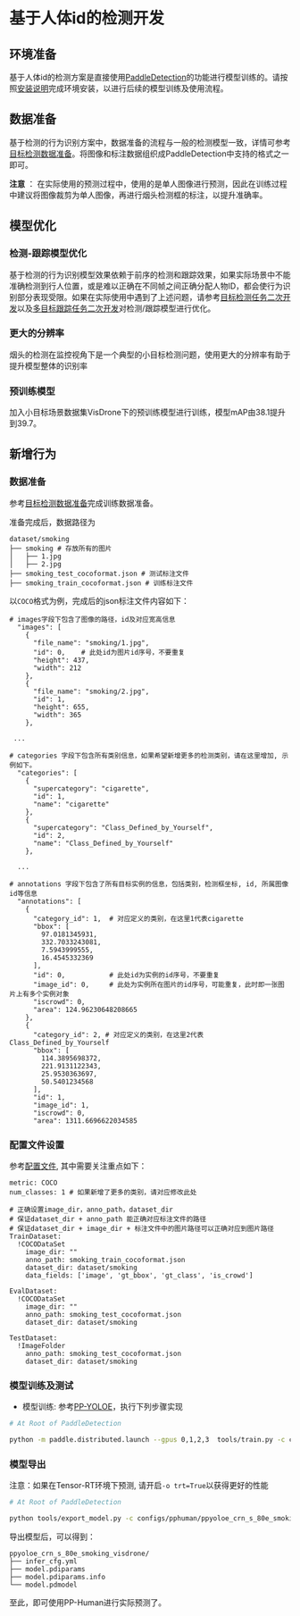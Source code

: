 # 基于人体id的检测开发

## 环境准备

基于人体id的检测方案是直接使用[PaddleDetection](https://github.com/PaddlePaddle/PaddleDetection)的功能进行模型训练的。请按照[安装说明](https://github.com/PaddlePaddle/PaddleDetection/blob/develop/docs/tutorials/INSTALL_cn.md)完成环境安装，以进行后续的模型训练及使用流程。

## 数据准备
基于检测的行为识别方案中，数据准备的流程与一般的检测模型一致，详情可参考[目标检测数据准备](../../tutorials/data/PrepareDetDataSet.md)。将图像和标注数据组织成PaddleDetection中支持的格式之一即可。

**注意** ： 在实际使用的预测过程中，使用的是单人图像进行预测，因此在训练过程中建议将图像裁剪为单人图像，再进行烟头检测框的标注，以提升准确率。


## 模型优化

### 检测-跟踪模型优化
基于检测的行为识别模型效果依赖于前序的检测和跟踪效果，如果实际场景中不能准确检测到行人位置，或是难以正确在不同帧之间正确分配人物ID，都会使行为识别部分表现受限。如果在实际使用中遇到了上述问题，请参考[目标检测任务二次开发](../detection.md)以及[多目标跟踪任务二次开发](../mot.md)对检测/跟踪模型进行优化。


### 更大的分辨率
烟头的检测在监控视角下是一个典型的小目标检测问题，使用更大的分辨率有助于提升模型整体的识别率

### 预训练模型
加入小目标场景数据集VisDrone下的预训练模型进行训练，模型mAP由38.1提升到39.7。

## 新增行为
### 数据准备
参考[目标检测数据准备](../../tutorials/data/PrepareDetDataSet.md)完成训练数据准备。

准备完成后，数据路径为
```
dataset/smoking
├── smoking # 存放所有的图片
│   ├── 1.jpg
│   ├── 2.jpg
├── smoking_test_cocoformat.json # 测试标注文件
├── smoking_train_cocoformat.json # 训练标注文件
```

以`COCO`格式为例，完成后的json标注文件内容如下：

```
# images字段下包含了图像的路径，id及对应宽高信息
  "images": [
    {
      "file_name": "smoking/1.jpg",
      "id": 0,    # 此处id为图片id序号，不要重复
      "height": 437,
      "width": 212
    },
    {
      "file_name": "smoking/2.jpg",
      "id": 1,
      "height": 655,
      "width": 365
    },

 ...

# categories 字段下包含所有类别信息，如果希望新增更多的检测类别，请在这里增加, 示例如下。
  "categories": [
    {
      "supercategory": "cigarette",
      "id": 1,
      "name": "cigarette"
    },
    {
      "supercategory": "Class_Defined_by_Yourself",
      "id": 2,
      "name": "Class_Defined_by_Yourself"
    },

  ...

# annotations 字段下包含了所有目标实例的信息，包括类别，检测框坐标, id, 所属图像id等信息
  "annotations": [
    {
      "category_id": 1,  # 对应定义的类别，在这里1代表cigarette
      "bbox": [
        97.0181345931,
        332.7033243081,
        7.5943999555,
        16.4545332369
      ],
      "id": 0,           # 此处id为实例的id序号，不要重复
      "image_id": 0,     # 此处为实例所在图片的id序号，可能重复，此时即一张图片上有多个实例对象
      "iscrowd": 0,
      "area": 124.96230648208665
    },
    {
      "category_id": 2, # 对应定义的类别，在这里2代表Class_Defined_by_Yourself
      "bbox": [
        114.3895698372,
        221.9131122343,
        25.9530363697,
        50.5401234568
      ],
      "id": 1,
      "image_id": 1,
      "iscrowd": 0,
      "area": 1311.6696622034585
```

### 配置文件设置
参考[配置文件](../../../../configs/pphuman/ppyoloe_crn_s_80e_smoking_visdrone.yml), 其中需要关注重点如下：

```
metric: COCO
num_classes: 1 # 如果新增了更多的类别，请对应修改此处

# 正确设置image_dir，anno_path，dataset_dir
# 保证dataset_dir + anno_path 能正确对应标注文件的路径
# 保证dataset_dir + image_dir + 标注文件中的图片路径可以正确对应到图片路径
TrainDataset:
  !COCODataSet
    image_dir: ""
    anno_path: smoking_train_cocoformat.json
    dataset_dir: dataset/smoking
    data_fields: ['image', 'gt_bbox', 'gt_class', 'is_crowd']

EvalDataset:
  !COCODataSet
    image_dir: ""
    anno_path: smoking_test_cocoformat.json
    dataset_dir: dataset/smoking

TestDataset:
  !ImageFolder
    anno_path: smoking_test_cocoformat.json
    dataset_dir: dataset/smoking
```

### 模型训练及测试
- 模型训练: 参考[PP-YOLOE](../../../configs/ppyoloe/README_cn.md)，执行下列步骤实现

```bash
# At Root of PaddleDetection

python -m paddle.distributed.launch --gpus 0,1,2,3  tools/train.py -c configs/pphuman/ppyoloe_crn_s_80e_smoking_visdrone.yml --eval
```

### 模型导出
注意：如果在Tensor-RT环境下预测, 请开启`-o trt=True`以获得更好的性能
```bash
# At Root of PaddleDetection

python tools/export_model.py -c configs/pphuman/ppyoloe_crn_s_80e_smoking_visdrone.yml -o weights=output/ppyoloe_crn_s_80e_smoking_visdrone/best_model trt=True
```

导出模型后，可以得到：
```
ppyoloe_crn_s_80e_smoking_visdrone/
├── infer_cfg.yml
├── model.pdiparams
├── model.pdiparams.info
└── model.pdmodel
```

至此，即可使用PP-Human进行实际预测了。
